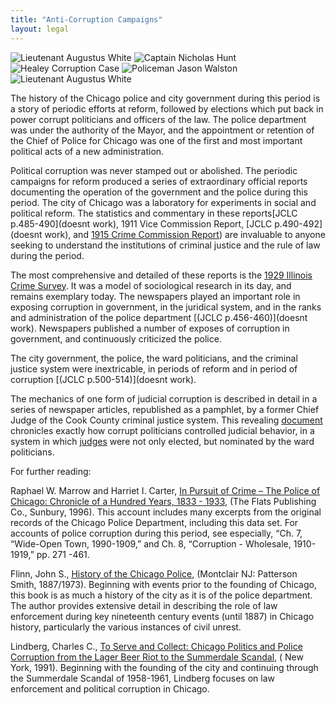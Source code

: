 ```yaml
---
title: "Anti-Corruption Campaigns"
layout: legal
---
```


![Lieutenant Augustus White](historical/timeline/1917/446/)
![Captain Nicholas Hunt](/historical/timeline/1917/431/)
![Healey Corruption Case](/historical/timeline/1916/430/)
![Policeman Jason Walston](/historical/timeline/1915/432/)
![Lieutenant Augustus White](/historical/timeline/1917/437/)

The history of the Chicago police and city government during this period is a story of periodic efforts at reform, followed by elections which put back in power corrupt politicians and officers of the law. The police department was under the authority of the Mayor, and the appointment or retention of the Chief of Police for Chicago was one of the first and most important political acts of a new administration.

Political corruption was never stamped out or abolished.  The periodic campaigns for reform produced a series of extraordinary official reports documenting the operation of the government and the police during this period.  The city of Chicago was a laboratory for experiments in social and political reform. The statistics and commentary in these reports[JCLC p.485-490](doesnt work), 1911 Vice Commission Report, [JCLC p.490-492](doesnt work), and [1915 Crime Commission Report](/pubs/ccreport/)) are invaluable to anyone seeking to understand the institutions of criminal justice and the rule of law during the period.

The most comprehensive and detailed of these reports is the [1929 Illinois Crime Survey](/pubs/icc/). It was a model of sociological research in its day, and remains exemplary today. The newspapers played an important role in exposing corruption in government, in the juridical system, and in the ranks and administration of the police department [(JCLC p.456-460)](doesnt work). Newspapers published a number of exposes of corruption in government, and continuously criticized the police.

The city government, the police, the ward politicians, and the criminal justice system were inextricable, in periods of reform and in period of corruption [(JCLC p.500-514)](doesnt work).

The mechanics of one form of judicial corruption is described in detail in a series of newspaper articles, republished as a pamphlet, by a former Chief Judge of the Cook County criminal justice system. This revealing [document](/pubs/graft/) chronicles exactly how corrupt politicians controlled judicial behavior, in a system in which [judges](/historical/legal/judges/) were not only elected, but nominated by the ward politicians.

For further reading:

Raphael W. Marrow and Harriet I. Carter, [In Pursuit of Crime – The Police of Chicago: Chronicle of a Hundred Years, 1833 - 1933](https://www.amazon.com/exec/obidos/tg/detail/-/1883033047/qid=1086273906/sr=1-1/ref=sr_1_1/104-5698753-1575148?v=glance&s=books), (The Flats Publishing Co., Sunbury, 1996). This account includes many excerpts from the original records of the Chicago Police Department, including this data set. For accounts of police corruption during this period, see especially, “Ch. 7, “Wide-Open Town, 1990-1909,” and Ch. 8, “Corruption - Wholesale, 1910-1919,” pp. 271 -461.

Flinn, John S., [History of the Chicago Police](https://www.amazon.com/exec/obidos/tg/detail/-/0875851649/qid=1086273953/sr=1-2/ref=sr_1_2/104-5698753-1575148?v=glance&s=books), (Montclair NJ: Patterson Smith, 1887/1973). Beginning with events prior to the founding of Chicago, this book is as much a history of the city as it is of the police department. The author provides extensive detail in describing the role of law enforcement during key nineteenth century events (until 1887) in Chicago history, particularly the various instances of civil unrest.

Lindberg, Charles C., [To Serve and Collect: Chicago Politics and Police Corruption from the Lager Beer Riot to the Summerdale Scandal](https://www.amazon.com/exec/obidos/tg/detail/-/0275934152/qid=1086274008/sr=1-1/ref=sr_1_1/104-5698753-1575148?v=glance&s=books), ( New York, 1991). Beginning with the founding of the city and continuing through the Summerdale Scandal of 1958-1961, Lindberg focuses on law enforcement and political corruption in Chicago.
